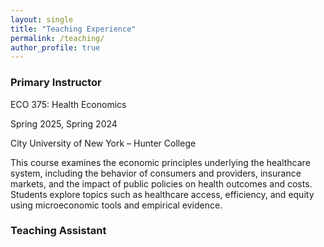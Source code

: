 ```yaml
---
layout: single
title: "Teaching Experience"
permalink: /teaching/
author_profile: true
---
```


<style>
/* Center the page title */
.page__title {
  text-align: center;
}

/* Style the main content */
.page__content {
  font-size: 0.8rem;
  line-height: 1.3;
  text-align: justify;
  margin-top: 10px; /* space between title and text */
}
</style>

### Primary Instructor

ECO 375: Health Economics

Spring 2025, Spring 2024

City University of New York – Hunter College

This course examines the economic principles underlying the healthcare system, including the behavior of consumers and providers, insurance markets, and the impact of public policies on health outcomes and costs. Students explore topics such as healthcare access, efficiency, and equity using microeconomic tools and empirical evidence.

### Teaching Assistant
